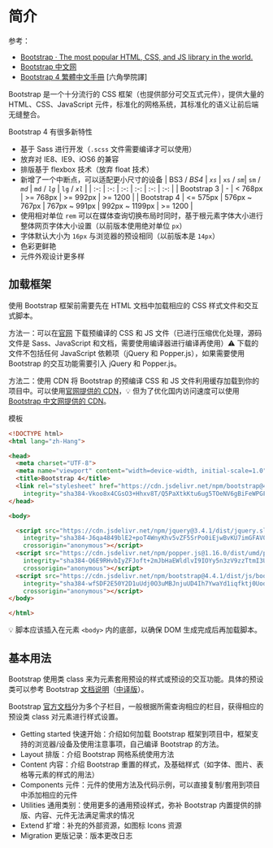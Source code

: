 # 简介
参考：
* [Bootstrap · The most popular HTML, CSS, and JS library in the world.](https://getbootstrap.com/)
* [Bootstrap 中文网](https://v4.bootcss.com/)
* [Bootstrap 4 繁體中文手冊](https://bootstrap.hexschool.com/) [六角學院譯]

Bootstrap 是一个十分流行的 CSS 框架（也提供部分可交互式元件），提供大量的 HTML、CSS、JavaScript 元件，标准化的网格系统，其标准化的语义让前后端无缝整合。

Bootstrap 4 有很多新特性

* 基于 Sass 进行开发（`.scss` 文件需要编译才可以使用）
* 放弃对 IE8、IE9、iOS6 的兼容
* 排版基于 flexbox 技术（放弃 float 技术）
* 新增了一个中断点，可以适配更小尺寸的设备
    | BS3 / *BS4*  | *`xs`*    |   `xs` /  *`sm`*|  `sm` / *`md`*  |  `md` / *`lg`*   |  `lg` / *`xl`*   |
    | :-: | :-: | :-: | :-: | :-: | :-: |
    | Bootstrap 3    |   -  |  < 768px   |  >= 768px   |    >= 992px |  >= 1200   |
    |   Bootstrap 4  |  <= 575px   |  576px ~ 767px   |   767px ~ 991px  |  992px ~ 1199px   |  >= 1200   |
* 使用相对单位 `rem` 可以在媒体查询切换布局时同时，基于根元素字体大小进行整体网页字体大小设置（以前版本使用绝对单位 `px`）
* 字体默认大小为 `16px` 与浏览器的预设相同（以前版本是 `14px`）
* 色彩更鲜艳
* 元件外观设计更多样

## 加载框架
使用 Bootstrap 框架前需要先在 HTML 文档中加载相应的 CSS 样式文件和交互式脚本。

方法一：可以在[官网](https://getbootstrap.com/docs/4.4/getting-started/download/#compiled-css-and-js) 下载预编译的 CSS 和 JS 文件（已进行压缩优化处理，源码文件是 Sass、JavaScript 和文档，需要使用编译器进行编译再使用）:warning: 下载的文件不包括任何 JavaScript 依赖项（jQuery 和 Popper.js），如果需要使用 Bootstrap 的交互功能需要引入 jQuery 和 Popper.js。

方法二：使用 CDN 将 Bootstrap 的预编译 CSS 和 JS 文件利用缓存加载到你的项目中。可以使用[官网提供的 CDN](https://getbootstrap.com/docs/4.4/getting-started/download/#bootstrapcdn)，:bulb: 但为了优化国内访问速度可以使用 [Bootstrap 中文网提供的 CDN](https://v4.bootcss.com/docs/getting-started/download/#bootstrapcdn)。

模板
```html
<!DOCTYPE html>
<html lang="zh-Hang">

<head>
  <meta charset="UTF-8">
  <meta name="viewport" content="width=device-width, initial-scale=1.0">
  <title>Bootstrap 4</title>
  <link rel="stylesheet" href="https://cdn.jsdelivr.net/npm/bootstrap@4.4.1/dist/css/bootstrap.min.css"
    integrity="sha384-Vkoo8x4CGsO3+Hhxv8T/Q5PaXtkKtu6ug5TOeNV6gBiFeWPGFN9MuhOf23Q9Ifjh" crossorigin="anonymous">
</head>

<body>

  <script src="https://cdn.jsdelivr.net/npm/jquery@3.4.1/dist/jquery.slim.min.js"
    integrity="sha384-J6qa4849blE2+poT4WnyKhv5vZF5SrPo0iEjwBvKU7imGFAV0wwj1yYfoRSJoZ+n"
    crossorigin="anonymous"></script>
  <script src="https://cdn.jsdelivr.net/npm/popper.js@1.16.0/dist/umd/popper.min.js"
    integrity="sha384-Q6E9RHvbIyZFJoft+2mJbHaEWldlvI9IOYy5n3zV9zzTtmI3UksdQRVvoxMfooAo"
    crossorigin="anonymous"></script>
  <script src="https://cdn.jsdelivr.net/npm/bootstrap@4.4.1/dist/js/bootstrap.min.js"
    integrity="sha384-wfSDF2E50Y2D1uUdj0O3uMBJnjuUD4Ih7YwaYd1iqfktj0Uod8GCExl3Og8ifwB6"
    crossorigin="anonymous"></script>
</body>

</html>
```

:bulb: 脚本应该插入在元素 `<body>` 内的底部，以确保 DOM 生成完成后再加载脚本。

## 基本用法
Bootstrap 使用类 class 来为元素套用预设的样式或预设的交互功能。具体的预设类可以参考 Bootstrap [文档说明](https://getbootstrap.com/docs/4.4/getting-started/introduction/)（[中译版](https://v4.bootcss.com/docs/getting-started/introduction/)）。

Bootstrap [官方文档](https://getbootstrap.com/docs)分为多个子栏目，一般根据所需查询相应的栏目，获得相应的预设类 class 对元素进行样式设置。

* Getting started 快速开始：介绍如何加载 Bootstrap 框架到项目中，框架支持的浏览器/设备及使用注意事项，自己编译 Bootstrap 的方法。
* Layout 排版：介绍 Bootstrap 网格系统使用方法
* Content 内容：介绍 Bootstrap 重置的样式，及基础样式（如字体、图片、表格等元素的样式的用法）
* Components 元件：元件的使用方法及代码示例，可以直接复制/套用到项目中添加相应的元件
* Utilities 通用类别：使用更多的通用预设样式，弥补 Bootstrap 内置提供的排版、内容、元件无法满足需求的情况
* Extend 扩增：补充的外部资源，如图标 Icons 资源
* Migration 更版记录：版本更改日志